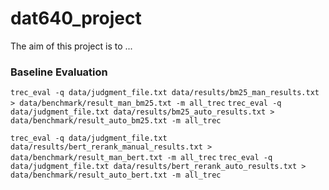 # dat640_project

The aim of this project is to ...

### Baseline Evaluation

`trec_eval -q data/judgment_file.txt data/results/bm25_man_results.txt > data/benchmark/result_man_bm25.txt -m all_trec`
`trec_eval -q data/judgment_file.txt data/results/bm25_auto_results.txt > data/benchmark/result_auto_bm25.txt -m all_trec`

`trec_eval -q data/judgment_file.txt data/results/bert_rerank_manual_results.txt > data/benchmark/result_man_bert.txt -m all_trec`
`trec_eval -q data/judgment_file.txt data/results/bert_rerank_auto_results.txt > data/benchmark/result_auto_bert.txt -m all_trec`
